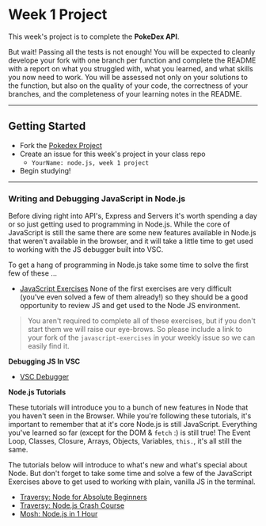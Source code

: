# Week 1 Project

This week's project is to complete the __PokeDex API__.

But wait!  Passing all the tests is not enough!  You will be expected to cleanly develope your fork with one branch per function and complete the README with a report on what you struggled with, what you learned, and what skills you now need to work.   You will be assessed not only on your solutions to the function, but also on the quality of your code, the correctness of your branches, and the completeness of your learning notes in the README.

---

## Getting Started

* Fork the [Pokedex Project](https://github.com/hackyourfuturebelgium/pokedex-project)
* Create an issue for this week's project in your class repo
    * ```YourName: node.js, week 1 project```
* Begin studying!


---

### Writing and Debugging JavaScript in Node.js

Before diving right into API's, Express and Servers it's worth spending a day or so just getting used to programming in Node.js.  While the core of JavaScript is still the same there are some new features available in Node.js that weren't available in the browser, and it will take a little time to get used to working with the JS debugger built into VSC.

To get a hang of programming in Node.js take some time to solve the first few of these ...
* [JavaScript Exercises](https://github.com/HackYourFutureBelgium/javascript-exercises)
None of the first exercises are very difficult (you've even solved a few of them already!) so they should be a good opportunity to review JS and get used to the Node JS environment.

> You aren't required to complete all of these exercises, but if you don't start them we will raise our eye-brows.  So please include a link to your fork of the `javascript-exercises` in your weekly issue so we can easily find it.

__Debugging JS In VSC__

* [VSC Debugger](https://code.visualstudio.com/docs/editor/debugging)

__Node.js Tutorials__

These tutorials will introduce you to a bunch of new features in Node that you haven't seen in the Browser.  While you're following these tutorials, it's important to remember that at it's core Node.js is still JavaScript.  Everything you've learned so far (except for the DOM & `fetch` :) is still true!  The Event Loop, Classes, Closure, Arrays, Objects, Variables, `this.`, it's all still the same.


The tutorials below will introduce to what's new and what's special about Node.  But don't forget to take some time and solve a few of the JavaScript Exercises above to get used to working with plain, vanilla JS in the terminal.

* [Traversy: Node for Absolute Beginners](https://www.youtube.com/watch?v=U8XF6AFGqlc)
* [Traversy: Node.js Crash Course](https://www.youtube.com/watch?v=fBNz5xF-Kx4)
* [Mosh: Node.js in 1 Hour](https://www.youtube.com/watch?v=TlB_eWDSMt4)
